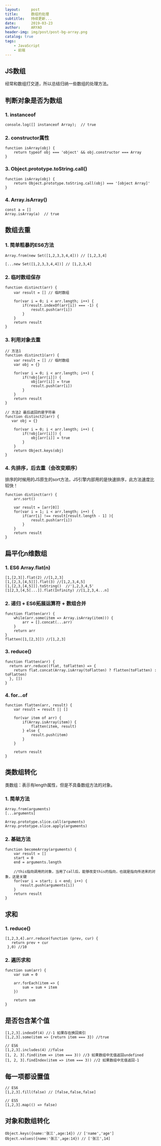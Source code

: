 ```yaml
---
layout:     post
title:      数组的处理
subtitle:   持续更新...
date:       2019-03-23
author:     ARYAO
header-img: img/post/post-bg-array.png
catalog: true
tags:
    - JavaScript
    - 前端
---
```



##  JS数组
经常和数组打交道，所以总结归纳一些数组的处理方法。


##  判断对象是否为数组
### 1. instanceof
    console.log([] instanceof Array);  // true
### 2. constructor属性
	function isArray(obj) {
    	return typeof obj === 'object' && obj.constructor === Array
	}
### 3. Object.prototype.toString.call()
	function isArray(obj) {
	    return Object.prototype.toString.call(obj) === '[object Array]'
	}
### 4. Array.isArray()
	const a = []
	Array.isArray(a)  // true

## 数组去重
### 1. 简单粗暴的ES6方法
	Array.from(new Set([1,2,3,3,4,4])) // [1,2,3,4]

	[...new Set([1,2,3,3,4,4])] // [1,2,3,4]
### 2. 临时数组保存
	function distinct(arr) {
	    var result = [] // 临时数组

	    for(var i = 0; i < arr.length; i++) {
	        if(result.indexOf(arr[i]) === -1) {
	            result.push(arr[i])
	        }
	    }
	    return result
	}
### 3. 利用对象去重
	// 方法1
	function distinct1(arr) {
	    var result = [] // 临时数组
    	var obj = {}

	    for(var i = 0; i < arr.length; i++) {
	    	if(!obj[arr[i]]) {
	            obj[arr[i]] = true
	            result.push(arr[i])
	     	}
		}
	    return result
	}

	// 方法2 最后返回的是字符串
	function distinct2(arr) {
	   var obj = {}

	    for(var i = 0; i < arr.length; i++) {
	    	if(!obj[arr[i]]) {
	            obj[arr[i]] = true
	     	}
		}
	    return Object.keys(obj)
	}
    	
### 4. 先排序，后去重（会改变顺序）
排序的时候用的JS原生的sort方法，JS引擎内部用的是快速排序，此方法速度比较快！

	function distinct(arr) {
	    arr.sort()

	    var result = [arr[0]]
	    for(var i = 1; i < arr.length; i++) {
	        if(arr[i] !== result[result.length - 1] ){
	            result.push(arr[i])
	        }
	    }
	    return result
	}

## 扁平化n维数组
### 1. ES6 Array.flat(n)
	[1,[2,3]].flat(2) //[1,2,3]
	[1,[2,3,[4,5]]].flat(3) //[1,2,3,4,5]
	[1,[2,3,[4,5]]].toString()  //'1,2,3,4,5'
	[1[2,3,[4,5[...]].flat(Infinity) //[1,2,3,4...n] 
### 2. 递归 + ES6拓展运算符 + 数组合并
	function flatten(arr) {
	    while(arr.some(item => Array.isArray(item))) {
	        arr = [].concat(...arr)
	    }
	    return arr
	}
	flatten([1,[2,3]]) //[1,2,3]
### 3. reduce()
	function flatten(arr) {
	  return arr.reduce((flat, toFlatten) => {
	    return flat.concat(Array.isArray(toFlatten) ? flatten(toFlatten) : toFlatten)
	  }, [])
	}
### 4. for...of
	function flatten(arr, result) {
		var result = result || []

	    for(var item of arr) {
	        if(Array.isArray(item)) {
	            flatten(item, result)
			} else {
	            result.push(item)
		    }
		}

		return result
	}
## 类数组转化
类数组：表示有length属性，但是不具备数组方法的对象。
### 1. 简单方法
	Array.from(arguments)
	[...arguments]

	Array.prototype.slice.call(arguments)
	Array.prototype.slice.apply(arguments)
### 2. 基础方法
	function becomeArray(arguments) {
    	var result = []
    	start = 0
      	end = arguments.length

		//this指向调用的对象，当用了call后，能够改变this的指向，也就是指向传进来的对象，这是关键  
		for(var i = start; i < end; i++) {
           result.push(arguments[i])
      	}  
		return result
	} 


## 求和
### 1. reduce()
	[1,2,3,4].arr.reduce(function (prev, cur) {
	   return prev + cur
	 },0) //10 
### 2. 遍历求和
	function sum(arr) {
		var sum = 0

		arr.forEach(item => {
			sum = sum + item
		})

		return sum
	}

## 是否包含某个值
	[1,2,3].indexOf(4) //-1 如果存在换回索引
	[1,2,3].some(item => {return item === 3}) //true 

	// ES6
	[1,2,3].includes(4) //false
	[1, 2, 3].find(item => item === 3)) //3 如果数组中无值返回undefined
	[1, 2, 3].findIndex(item => item === 3)) //2 如果数组中无值返回-1

## 每一项都设置值
	// ES6
	[1,2,3].fill(false) // [false,false,false] 
	
	// ES5
	[1,2,3].map(() => false)

## 对象和数组转化
	Object.keys({name:'张三',age:14}) // ['name','age']
	Object.values({name:'张三',age:14}) // ['张三',14]

